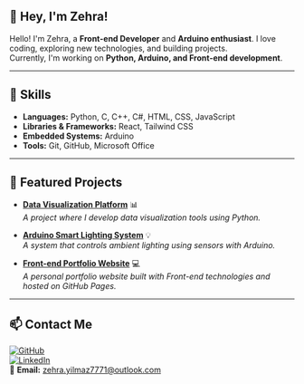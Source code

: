## 👋 Hey, I'm Zehra!  

Hello! I'm Zehra, a **Front-end Developer** and **Arduino enthusiast**. I love coding, exploring new technologies, and building projects.  
Currently, I'm working on **Python, Arduino, and Front-end development**.  

---

## 🚀 Skills  
- **Languages:** Python, C, C++, C#, HTML, CSS, JavaScript  
- **Libraries & Frameworks:** React, Tailwind CSS  
- **Embedded Systems:** Arduino  
- **Tools:** Git, GitHub, Microsoft Office  

---

## 🌟 Featured Projects  

- **[Data Visualization Platform](https://github.com/zehra17/veri-gorsellestirme-platformu)** 📊  
  _A project where I develop data visualization tools using Python._  

- **[Arduino Smart Lighting System](https://github.com/zehra17/arduino-akilli-aydinlatma)** 💡  
  _A system that controls ambient lighting using sensors with Arduino._  

- **[Front-end Portfolio Website](https://github.com/zehra17/portfolio-site)** 💻  
  _A personal portfolio website built with Front-end technologies and hosted on GitHub Pages._  

---

## 📫 Contact Me  

[![GitHub](https://img.shields.io/badge/GitHub-%23181717.svg?style=for-the-badge&logo=github&logoColor=white)](https://github.com/zehra17)  
[![LinkedIn](https://img.shields.io/badge/LinkedIn-%230077B5.svg?style=for-the-badge&logo=linkedin&logoColor=white)](https://www.linkedin.com/in/zehra)  
📧 **Email:** zehra.yilmaz7771@outlook.com  
